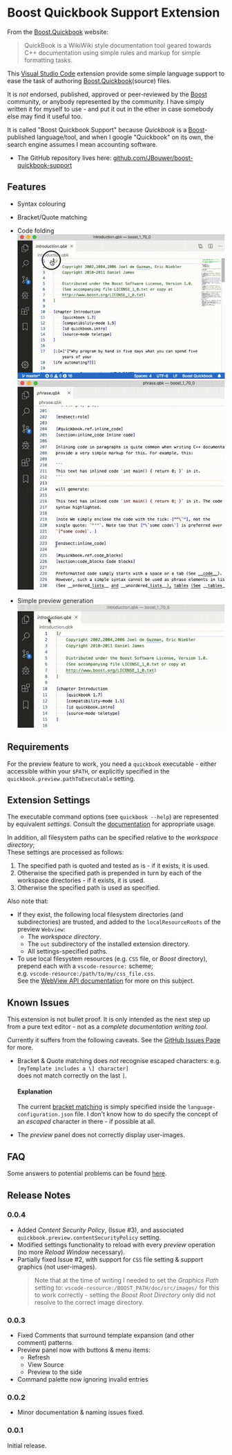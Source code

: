 # Boost Quickbook Support Extension

From the [Boost.Quickbook](http://www.boost.org/doc/html/quickbook.html) website:
> QuickBook is a WikiWiki style documentation tool geared towards C++ documentation using simple rules and markup for simple formatting tasks. 

This [Visual Studio Code](https://code.visualstudio.com/) extension provide some simple language support to ease the task of authoring [Boost.Quickbook](http://www.boost.org/doc/html/quickbook.html)(source) files.

It is *not* endorsed, published, approved or peer-reviewed by the [Boost](https://boost.org) community,
or anybody represented by the community. I have simply written it for myself to use - and put it out in the ether in case somebody else may find it useful too.

It is called "Boost Quickbook Support" because *Quickbook* is a [Boost](https://boost.org)-published language/tool,
and when I google "Quickbook" on its own, the search engine assumes I mean accounting software.

- The GitHub repository lives here: [github.com/JBouwer/boost-quickbook-support](https://github.com/JBouwer/boost-quickbook-support)

## Features

- Syntax colouring
- Bracket/Quote matching
- Code folding  
![Code Folding](images/FoldCode.gif)  
![Section Folding](images/FoldSection.gif)

- Simple preview generation  
![Preview](images/Preview.gif)

## Requirements

For the preview feature to work, you need a `quickbook` executable - either accessible within your `$PATH`,
or explicitly specified in the `quickbook.preview.pathToExecutable` setting.

## Extension Settings

The executable command options (see `quickbook --help`) are represented by equivalent *settings*. 
Consult the [documentation](http://www.boost.org/doc/html/quickbook.html) for appropriate usage.

In addition, all filesystem paths can be specified relative to the *workspace directory*;  
These settings are processed as follows:  
1. The specified path is quoted and tested as is - if it exists, it is used.
1. Otherwise the specified path is prepended in turn by each of the workspace directories - if it exists, it is used.
1. Otherwise the specified path is used as specified.

Also note that:
* If they exist, the following local filesystem directories (and subdirectories) are trusted, 
  and added to the `localResourceRoots` of the preview `Webview`:
    * The _workspace directory_.
    * The `out` subdirectory of the installed extension directory.
    * All settings-specified paths.
* To use local filesystem resources (e.g. `CSS` file, or _Boost_ directory), 
  prepend each with a `vscode-resource:` scheme;  
  e.g. `vscode-resource:/path/to/my/css_file.css`.  
  See the  [WebView API documentation](https://code.visualstudio.com/api/extension-guides/webview#loading-local-content) for more on this subject.

## Known Issues

This extension is not bullet proof. It is only intended as the next step up from a pure text editor - not as a *complete documentation writing tool*.

Currently it suffers from the following caveats.
See the [GitHub Issues Page](https://github.com/JBouwer/boost-quickbook-support/issues) for more.

- Bracket & Quote matching does *not* recognise escaped characters:
e.g.  
    ```[myTemplate includes a \] character]```  
    does not match correctly on the last `]`.  
    #### Explanation
    The current 
    [bracket matching](https://code.visualstudio.com/api/language-extensions/language-configuration-guide#brackets-definition)
    is simply specified inside the `language-configuration.json` file.
    I don't know how to do specify the concept of an *escaped* character in there - if possible at all.  

- The *preview* panel does not correctly display user-images.

## FAQ
Some answers to potential problems can be found [here](FAQ.md).

## Release Notes

### 0.0.4
- Added _Content Security Policy_, (Issue #3), and associated `quickbook.preview.contentSecurityPolicy` setting.
- Modified settings functionality to reload with every _preview_ operation (no more _Reload Window_ necessary).
- Partially fixed Issue #2, with support for `CSS` file setting & support graphics (not user-images).
    > Note that at the time of writing I needed to set the _Graphics Path_ setting to:
    > `vscode-resource:/BOOST_PATH/doc/src/images/` for this to work correctly - setting the _Boost Root Directory_
    > only did not resolve to the correct image directory.

### 0.0.3
- Fixed Comments that surround template expansion (and other comment) patterns.
- Preview panel now with buttons & menu items:
    - Refresh
    - View Source
    - Preview to the side
- Command palette now ignoring invalid entries

### 0.0.2
- Minor documentation & naming issues fixed.

### 0.0.1

Initial release.

